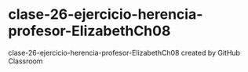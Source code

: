 # clase-26-ejercicio-herencia-profesor-ElizabethCh08
clase-26-ejercicio-herencia-profesor-ElizabethCh08 created by GitHub Classroom
